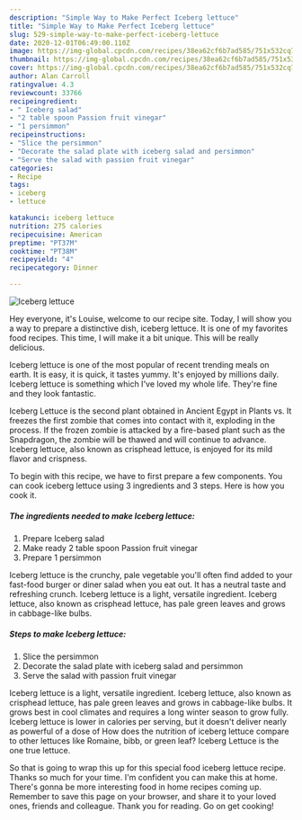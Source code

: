 ```yaml
---
description: "Simple Way to Make Perfect Iceberg lettuce"
title: "Simple Way to Make Perfect Iceberg lettuce"
slug: 529-simple-way-to-make-perfect-iceberg-lettuce
date: 2020-12-01T06:49:00.110Z
image: https://img-global.cpcdn.com/recipes/38ea62cf6b7ad585/751x532cq70/iceberg-lettuce-recipe-main-photo.jpg
thumbnail: https://img-global.cpcdn.com/recipes/38ea62cf6b7ad585/751x532cq70/iceberg-lettuce-recipe-main-photo.jpg
cover: https://img-global.cpcdn.com/recipes/38ea62cf6b7ad585/751x532cq70/iceberg-lettuce-recipe-main-photo.jpg
author: Alan Carroll
ratingvalue: 4.3
reviewcount: 33766
recipeingredient:
- " Iceberg salad"
- "2 table spoon Passion fruit vinegar"
- "1 persimmon"
recipeinstructions:
- "Slice the persimmon"
- "Decorate the salad plate with iceberg salad and persimmon"
- "Serve the salad with passion fruit vinegar"
categories:
- Recipe
tags:
- iceberg
- lettuce

katakunci: iceberg lettuce 
nutrition: 275 calories
recipecuisine: American
preptime: "PT37M"
cooktime: "PT38M"
recipeyield: "4"
recipecategory: Dinner

---
```



![Iceberg lettuce](https://img-global.cpcdn.com/recipes/38ea62cf6b7ad585/751x532cq70/iceberg-lettuce-recipe-main-photo.jpg)

Hey everyone, it's Louise, welcome to our recipe site. Today, I will show you a way to prepare a distinctive dish, iceberg lettuce. It is one of my favorites food recipes. This time, I will make it a bit unique. This will be really delicious.

Iceberg lettuce is one of the most popular of recent trending meals on earth. It is easy, it is quick, it tastes yummy. It's enjoyed by millions daily. Iceberg lettuce is something which I've loved my whole life. They're fine and they look fantastic.

Iceberg Lettuce is the second plant obtained in Ancient Egypt in Plants vs. It freezes the first zombie that comes into contact with it, exploding in the process. If the frozen zombie is attacked by a fire-based plant such as the Snapdragon, the zombie will be thawed and will continue to advance. Iceberg lettuce, also known as crisphead lettuce, is enjoyed for its mild flavor and crispness.


To begin with this recipe, we have to first prepare a few components. You can cook iceberg lettuce using 3 ingredients and 3 steps. Here is how you cook it.

<!--inarticleads1-->

##### The ingredients needed to make Iceberg lettuce:

1. Prepare  Iceberg salad
1. Make ready 2 table spoon Passion fruit vinegar
1. Prepare 1 persimmon


Iceberg lettuce is the crunchy, pale vegetable you&#39;ll often find added to your fast-food burger or diner salad when you eat out. It has a neutral taste and refreshing crunch. Iceberg lettuce is a light, versatile ingredient. Iceberg lettuce, also known as crisphead lettuce, has pale green leaves and grows in cabbage-like bulbs. 

<!--inarticleads2-->

##### Steps to make Iceberg lettuce:

1. Slice the persimmon
1. Decorate the salad plate with iceberg salad and persimmon
1. Serve the salad with passion fruit vinegar


Iceberg lettuce is a light, versatile ingredient. Iceberg lettuce, also known as crisphead lettuce, has pale green leaves and grows in cabbage-like bulbs. It grows best in cool climates and requires a long winter season to grow fully. Iceberg lettuce is lower in calories per serving, but it doesn&#39;t deliver nearly as powerful of a dose of How does the nutrition of iceberg lettuce compare to other lettuces like Romaine, bibb, or green leaf? Iceberg Lettuce is the one true lettuce. 

So that is going to wrap this up for this special food iceberg lettuce recipe. Thanks so much for your time. I'm confident you can make this at home. There's gonna be more interesting food in home recipes coming up. Remember to save this page on your browser, and share it to your loved ones, friends and colleague. Thank you for reading. Go on get cooking!
